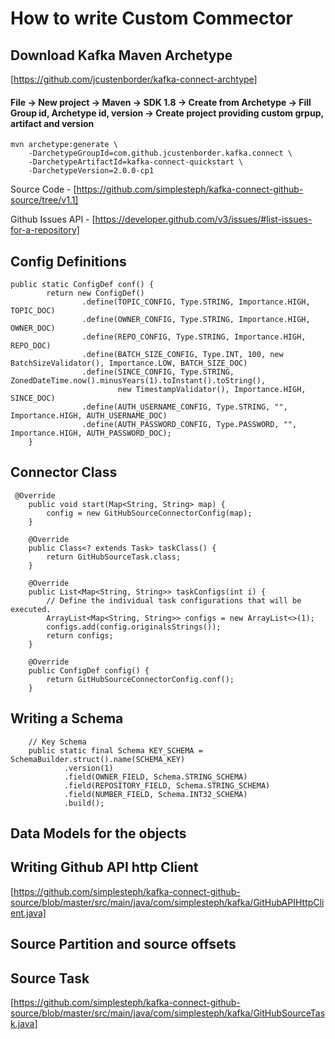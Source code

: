 # How to write Custom Commector

## Download Kafka Maven Archetype

[https://github.com/jcustenborder/kafka-connect-archtype]

#### File -> New project -> Maven -> SDK 1.8 -> Create from Archetype -> Fill Group id, Archetype id, version -> Create project providing custom grpup, artifact and version

```
mvn archetype:generate \
    -DarchetypeGroupId=com.github.jcustenborder.kafka.connect \
    -DarchetypeArtifactId=kafka-connect-quickstart \
    -DarchetypeVersion=2.0.0-cp1
```

Source Code - [https://github.com/simplesteph/kafka-connect-github-source/tree/v1.1]

Github Issues API - [https://developer.github.com/v3/issues/#list-issues-for-a-repository]

## Config Definitions

```
public static ConfigDef conf() {
        return new ConfigDef()
                .define(TOPIC_CONFIG, Type.STRING, Importance.HIGH, TOPIC_DOC)
                .define(OWNER_CONFIG, Type.STRING, Importance.HIGH, OWNER_DOC)
                .define(REPO_CONFIG, Type.STRING, Importance.HIGH, REPO_DOC)
                .define(BATCH_SIZE_CONFIG, Type.INT, 100, new BatchSizeValidator(), Importance.LOW, BATCH_SIZE_DOC)
                .define(SINCE_CONFIG, Type.STRING, ZonedDateTime.now().minusYears(1).toInstant().toString(),
                        new TimestampValidator(), Importance.HIGH, SINCE_DOC)
                .define(AUTH_USERNAME_CONFIG, Type.STRING, "", Importance.HIGH, AUTH_USERNAME_DOC)
                .define(AUTH_PASSWORD_CONFIG, Type.PASSWORD, "", Importance.HIGH, AUTH_PASSWORD_DOC);
    }

```

## Connector Class

```
 @Override
    public void start(Map<String, String> map) {
        config = new GitHubSourceConnectorConfig(map);
    }

    @Override
    public Class<? extends Task> taskClass() {
        return GitHubSourceTask.class;
    }

    @Override
    public List<Map<String, String>> taskConfigs(int i) {
        // Define the individual task configurations that will be executed.
        ArrayList<Map<String, String>> configs = new ArrayList<>(1);
        configs.add(config.originalsStrings());
        return configs;
    }

    @Override
    public ConfigDef config() {
        return GitHubSourceConnectorConfig.conf();
    }

```

## Writing a Schema

```
    // Key Schema
    public static final Schema KEY_SCHEMA = SchemaBuilder.struct().name(SCHEMA_KEY)
            .version(1)
            .field(OWNER_FIELD, Schema.STRING_SCHEMA)
            .field(REPOSITORY_FIELD, Schema.STRING_SCHEMA)
            .field(NUMBER_FIELD, Schema.INT32_SCHEMA)
            .build();
```

## Data Models for the objects

## Writing Github API http Client

[https://github.com/simplesteph/kafka-connect-github-source/blob/master/src/main/java/com/simplesteph/kafka/GitHubAPIHttpClient.java]

## Source Partition and source offsets

## Source Task

[https://github.com/simplesteph/kafka-connect-github-source/blob/master/src/main/java/com/simplesteph/kafka/GitHubSourceTask.java]